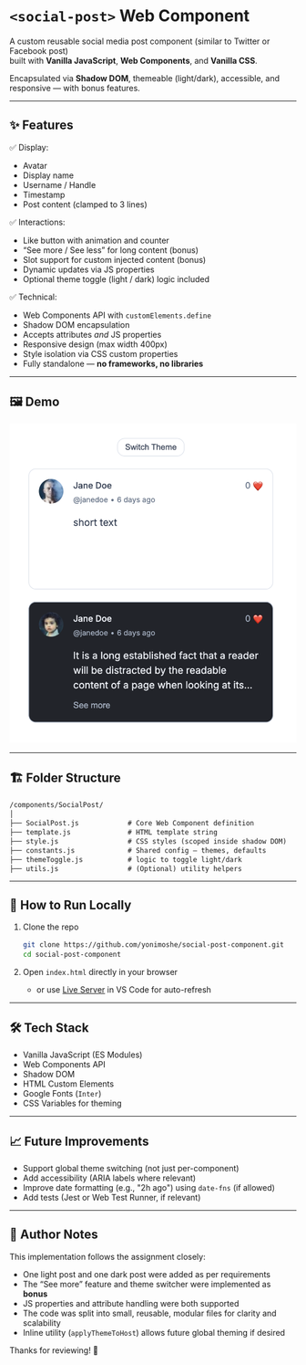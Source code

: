 # `<social-post>` Web Component

A custom reusable social media post component (similar to Twitter or Facebook post)  
built with **Vanilla JavaScript**, **Web Components**, and **Vanilla CSS**.

Encapsulated via **Shadow DOM**, themeable (light/dark), accessible, and responsive — with bonus features.

---

## ✨ Features

✅ Display:
- Avatar  
- Display name  
- Username / Handle  
- Timestamp  
- Post content (clamped to 3 lines)

✅ Interactions:
- Like button with animation and counter  
- “See more / See less” for long content (bonus)  
- Slot support for custom injected content (bonus)  
- Dynamic updates via JS properties  
- Optional theme toggle (light / dark) logic included

✅ Technical:
- Web Components API with `customElements.define`
- Shadow DOM encapsulation
- Accepts attributes *and* JS properties
- Responsive design (max width 400px)
- Style isolation via CSS custom properties
- Fully standalone — **no frameworks, no libraries**

---

## 🖼️ Demo

![Screenshot of component](./screenshot.png)

---

## 🏗️ Folder Structure

```plaintext
/components/SocialPost/
│
├── SocialPost.js            # Core Web Component definition
├── template.js              # HTML template string
├── style.js                 # CSS styles (scoped inside shadow DOM)
├── constants.js             # Shared config – themes, defaults
├── themeToggle.js           # logic to toggle light/dark
├── utils.js                 # (Optional) utility helpers
```

---

## 🧪 How to Run Locally

1. Clone the repo  
   ```bash
   git clone https://github.com/yonimoshe/social-post-component.git
   cd social-post-component
   ```

2. Open `index.html` directly in your browser  
   - or use [Live Server](https://marketplace.visualstudio.com/items?itemName=ritwickdey.LiveServer) in VS Code for auto-refresh

---

## 🛠️ Tech Stack

- Vanilla JavaScript (ES Modules)
- Web Components API
- Shadow DOM
- HTML Custom Elements
- Google Fonts (`Inter`)
- CSS Variables for theming

---

## 📈 Future Improvements

- Support global theme switching (not just per-component)
- Add accessibility (ARIA labels where relevant)
- Improve date formatting (e.g., "2h ago") using `date-fns` (if allowed)
- Add tests (Jest or Web Test Runner, if relevant)

---

## 📝 Author Notes

This implementation follows the assignment closely:

- One light post and one dark post were added as per requirements
- The “See more” feature and theme switcher were implemented as **bonus**
- JS properties and attribute handling were both supported
- The code was split into small, reusable, modular files for clarity and scalability
- Inline utility (`applyThemeToHost`) allows future global theming if desired

Thanks for reviewing! 🙌
